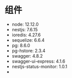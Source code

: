 # 组件

- node: 12.12.0
- nestjs: 7.6.15
- ioredis: 4.27.6
- sequelize: 6.6.4
- pg: 8.6.0
- pg-hstore: 2.3.4
- swagger: 4.8.2
- swagger-ui-express: 4.1.6
- nestjs-status-monitor: 1.0.1
- 